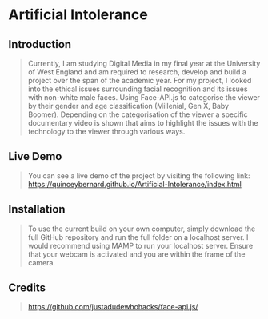 # Artificial Intolerance

## Introduction

> Currently, I am studying Digital Media in my final year at the University of West England and am required to research, develop and build a project over the span of the academic year. For my project, I looked into the ethical issues surrounding facial recognition and its issues with non-white male faces. Using Face-API.js to categorise the viewer by their gender and age classification (Millenial, Gen X, Baby Boomer). Depending on the categorisation of the viewer a specific documentary video is shown that aims to highlight the issues with the technology to the viewer through various ways.

## Live Demo 

> You can see a live demo of the project by visiting the following link: https://quinceybernard.github.io/Artificial-Intolerance/index.html

## Installation

> To use the current build on your own computer, simply download the full GitHub repository and run the full folder on a localhost server. I would recommend using  MAMP to run your localhost server. Ensure that your webcam is activated and you are within the frame of the camera. 

## Credits

  >https://github.com/justadudewhohacks/face-api.js/
